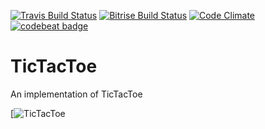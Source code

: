 [![Travis Build Status](https://travis-ci.org/fsaar/TicTacToe.svg?branch=master)](https://travis-ci.org/fsaar/TicTacToe)
[![Bitrise Build Status](https://www.bitrise.io/app/c950f49b3ee5795f/status.svg?token=5MpiXv8NPFeKGcieFpXdHA&branch=master)](https://www.bitrise.io/app/c950f49b3ee5795f)
[![Code Climate](https://codeclimate.com/github/fsaar/TicTacToe/badges/gpa.svg)](https://codeclimate.com/github/fsaar/TicTacToe)
[![codebeat badge](https://codebeat.co/badges/686bbc0f-9f28-434c-bcfd-0c7e39becda0)](https://codebeat.co/projects/github-com-fsaar-tictactoe-master)

# TicTacToe 

An implementation of TicTacToe

[![TicTacToe](https://static1.squarespace.com/static/56e48990f699bb97173ad03c/t/59d114ee6f4ca3b208720044/1506874664263](https://www.allaboutswift.com/dev/2016/9/11/an-exercise-in-swift))

